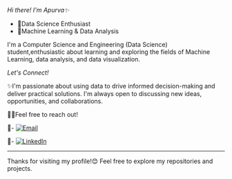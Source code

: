 *Hi there! I'm Apurva✨*
- 🔸Data Science Enthusiast
- 🔸Machine Learning & Data Analysis

I'm a Computer Science and Engineering (Data Science) student,enthusiastic about learning and exploring the fields of Machine Learning, data analysis, and data visualization.

*Let's Connect!*

✨I'm passionate about using data to drive informed decision-making and deliver practical solutions. I'm always open to discussing new ideas, opportunities, and collaborations. 

🚀💌Feel free to reach out!

🔸- [![Email](https://img.shields.io/badge/Email-FF6F00?logo=gmail&style=flat-square&logoColor=white)](mailto:your.bireapurva@gmail.com)

🔸- [![LinkedIn](https://img.shields.io/badge/LinkedIn-blue?logo=linkedin&style=flat-square)](https://www.linkedin.com/in/apurvabire19)

---
Thanks for visiting my profile!😊
Feel free to explore my repositories and projects.


